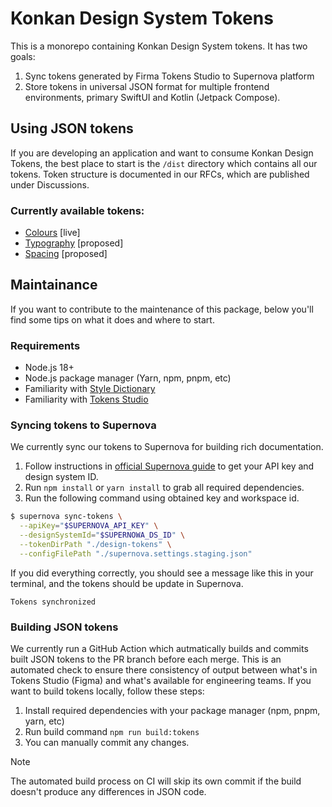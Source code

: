 # Konkan Design System Tokens

This is a monorepo containing Konkan Design System tokens. It has two goals:

1. Sync tokens generated by Firma Tokens Studio to Supernova platform
2. Store tokens in universal JSON format for multiple frontend environments, primary SwiftUI and Kotlin (Jetpack Compose).

## Using JSON tokens

If you are developing an application and want to consume Konkan Design Tokens, the best place to start is the `/dist` directory which contains all our tokens. Token structure is documented in our RFCs, which are published under Discussions.

### Currently available tokens:
- [Colours](https://github.com/matthewmorek/konkan-design-system/discussions/61) [live]
- [Typography](https://github.com/matthewmorek/konkan-design-system/discussions/51) [proposed]
- [Spacing](https://github.com/matthewmorek/konkan-design-system/discussions/52) [proposed]

## Maintainance
If you want to contribute to the maintenance of this package, below you'll find some tips on what it does and where to start.

### Requirements

- Node.js 18+
- Node.js package manager (Yarn, npm, pnpm, etc)
- Familiarity with [Style Dictionary](https://amzn.github.io/style-dictionary/#/)
- Familiarity with [Tokens Studio](https://docs.tokens.studio/transforming/style-dictionary)

### Syncing tokens to Supernova
We currently sync our tokens to Supernova for building rich documentation.

1. Follow instructions in [official Supernova guide](https://github.com/Supernova-Studio/cli/blob/main/docs/figma-tokens-sync.md) to get your API key and design system ID.
2. Run `npm install` or `yarn install` to grab all required dependencies.
3. Run the following command using obtained key and workspace id.

```sh
$ supernova sync-tokens \
  --apiKey="$SUPERNOVA_API_KEY" \
  --designSystemId="$SUPERNOWA_DS_ID" \
  --tokenDirPath "./design-tokens" \
  --configFilePath "./supernova.settings.staging.json"
```

If you did everything correctly, you should see a message like this in your terminal, and the tokens should be update in Supernova.

```
Tokens synchronized
```

### Building JSON tokens

We currently run a GitHub Action which autmatically builds and commits built JSON tokens to the PR branch before each merge. This is an automated check to ensure there consistency of output between what's in Tokens Studio (Figma) and what's available for engineering teams. If you want to build tokens locally, follow these steps:

1. Install required dependencies with your package manager (npm, pnpm, yarn, etc)
2. Run build command `npm run build:tokens`
3. You can manually commit any changes.

> [!NOTE] 
> The automated build process on CI will skip its own commit if the build doesn't produce any differences in JSON code.

